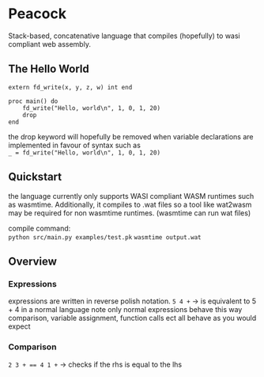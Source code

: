 # Peacock
Stack-based, concatenative language that compiles (hopefully) to wasi compliant web assembly.

## The Hello World
```
extern fd_write(x, y, z, w) int end

proc main() do
    fd_write("Hello, world\n", 1, 0, 1, 20)
    drop
end
```
the drop keyword will hopefully be removed when variable declarations are
implemented in favour of syntax such as <br>
`_ = fd_write("Hello, world\n", 1, 0, 1, 20)`

## Quickstart
the language currently only supports WASI compliant WASM runtimes such as wasmtime. Additionally, it compiles to .wat files so a tool like wat2wasm may be required for non wasmtime runtimes. (wasmtime can run wat files)

compile command: <br>
`python src/main.py examples/test.pk`
`wasmtime output.wat`



## Overview

### Expressions
expressions are written in reverse polish notation.
`5 4 +` -> is equivalent to 5 + 4 in a normal language
note only normal expressions behave this way
comparison, variable assignment, function calls ect
all behave as you would expect

### Comparison
`2 3 + == 4 1 +` -> checks if the rhs is equal to the lhs

